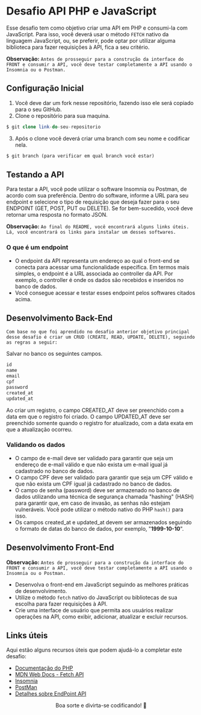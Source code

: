 # Desafio API PHP e JavaScript

Esse desafio tem como objetivo criar uma API em PHP e consumi-la com JavaScript. Para isso, você deverá usar o método `FETCH` nativo da linguagem JavaScript, ou, se preferir, pode optar por utilizar alguma biblioteca para fazer requisições à API, fica a seu critério.

**Observação:** `Antes de prosseguir para a construção da interface do FRONT e consumir a API, você deve testar completamente a API usando o Insomnia ou o Postman.`

## Configuração Inicial

1. Você deve dar um fork nesse repositório, fazendo isso ele será copiado para o seu GitHub.
2. Clone o repositório para sua maquina.
```php
$ git clone link-do-seu-repositorio
```
3. Após o clone você deverá criar uma branch com seu nome e codificar nela.
```php
$ git branch (para verificar em qual branch você estar)
```

## Testando a API

Para testar a API, você pode utilizar o software Insomnia ou Postman, de acordo com sua preferência. Dentro do software, informe a URL para seu endpoint e selecione o tipo de requisição que deseja fazer para o seu ENDPOINT (GET, POST, PUT ou DELETE). Se for bem-sucedido, você deve retornar uma resposta no formato JSON.

**Observação:** `Ao final do README, você encontrará alguns links úteis. Lá, você encontrará os links para instalar um desses softwares.`

### O que é um endpoint
- O endpoint da API representa um endereço ao qual o front-end se conecta para acessar uma funcionalidade específica. Em termos mais simples, o endpoint é a URL associada ao controller da API. Por exemplo, o controller é onde os dados são recebidos e inseridos no banco de dados.
- Você consegue acessar e testar esses endpoint pelos softwares citados acima.

## Desenvolvimento Back-End

`Com base no que foi aprendido no desafio anterior objetivo principal desse desafio é criar um CRUD (CREATE, READ, UPDATE, DELETE), seguindo as regras a seguir:`

Salvar no banco os seguintes campos. 
```php
id
name
email
cpf
password
created_at
updated_at
```
Ao criar um registro, o campo CREATED_AT deve ser preenchido com a data em que o registro foi criado. O campo UPDATED_AT deve ser preenchido somente quando o registro for atualizado, com a data exata em que a atualização ocorreu.

### Validando os dados

- O campo de e-mail deve ser validado para garantir que seja um endereço de e-mail válido e que não exista um e-mail igual já cadastrado no banco de dados.
- O campo CPF deve ser validado para garantir que seja um CPF válido e que não exista um CPF igual já cadastrado no banco de dados.
- O campo de senha (password) deve ser armazenado no banco de dados utilizando uma técnica de segurança chamada "hashing" (HASH) para garantir que, em caso de invasão, as senhas não estejam vulneráveis. Você pode utilizar o método nativo do PHP `hash()` para isso.
- Os campos created_at e updated_at devem ser armazenados seguindo o formato de datas do banco de dados, por exemplo, "**1999-10-10**".

## Desenvolvimento Front-End
**Observação:** `Antes de prosseguir para a construção da interface do FRONT e consumir a API, você deve testar completamente a API usando o Insomnia ou o Postman.`

- Desenvolva o front-end em JavaScript seguindo as melhores práticas de desenvolvimento.
- Utilize o método `fetch` nativo do JavaScript ou bibliotecas de sua escolha para fazer requisições à API.
- Crie uma interface de usuário que permita aos usuários realizar operações na API, como exibir, adicionar, atualizar e excluir recursos.

## Links úteis

Aqui estão alguns recursos úteis que podem ajudá-lo a completar este desafio:

- [Documentação do PHP](https://www.php.net/manual/pt_BR/index.php)
- [MDN Web Docs - Fetch API](https://developer.mozilla.org/pt-BR/docs/Web/API/Fetch_API)
- [Insomnia](https://insomnia.rest/download)
- [PostMan](https://www.postman.com/downloads/)
- [Detalhes sobre EndPoint API](https://mailchimp.com/pt-br/resources/what-is-an-api-endpoint/#:~:text=O%20endpoint%20de%20API%20é,de%20comunicação%20entre%20dois%20sistemas.)

<p align="center">
Boa sorte e divirta-se codificando! 💜
</p>
